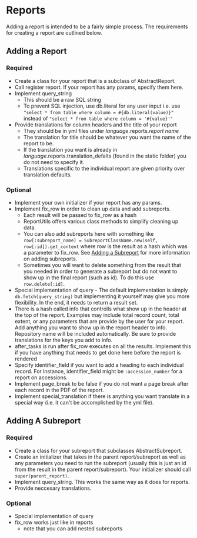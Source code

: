 # Reports

Adding a report is intended to be a fairly simple process. The requirements for creating a report are outlined below.

## Adding a Report
### Required
- Create a class for your report that is a subclass of AbstractReport.
- Call register report. If your report has any params, specify them here.
- Implement query_string
	- This should be a raw SQL string
	- To prevent SQL injection, use db.literal for any user input i.e. use ```"select * from table where column = #{db.literal(value)}" ``` instead of ```"select * from table where column = '#{value}'"```
- Provide translations for column headers and the title of your report
	- They should be in yml files under *language*.reports.*report name*
	- The translation for title should be whatever you want the name of the report to be.
	- If the translation you want is already in *language*.reports.translation_defalts (found in the static folder) you do not need to specify it.
	- Translations specific to the individual report are given priority over translation defaults.

### Optional
- Implement your own initializer if your report has any params.
- Implement fix_row in order to clean up data and add subreports.
	- Each result will be passed to fix_row as a hash
	- ReportUtils offers various class methods to simplify cleaning up data.
	- You can also add subreports here with something like ```row[:subreport_name] = SubreportClassName.new(self, row[:id]).get_content``` where row is the result as a hash which was a parameter to fix_row. See [Adding a Subreport](#adding-a-subreport) for more information on adding subreports.
	- Sometimes you will want to delete something from the result that you needed in order to generate a subreport but do not want to show up in the final report (such as id). To do this use ```row.delete[:id]```.
- Special implementation of query - The default implementation is simply ```db.fetch(query_string)``` but implementing it yourself may give you more flexibility. In the end, it needs to return a result set.
- There is a hash called info that controlls what show up in the header at the top of the report. Examples may include total record count, total extent, or any parameters that are provide by the user for your report. Add anything you want to show up in the report header to info. Repository name will be included automatically. Be sure to provide translations for the keys you add to info.
- after_tasks is run after fix_row executes on all the results. Implement this if you have anything that needs to get done here before the report is rendered
- Specify identifier_field if you want to add a heading to each individual record. For instance, identifier_field might be ```:accession_number``` for a report on accessions.
- Implement page_break to be false if you do not want a page break after each record in the PDF of the report.
- Implement special_translation if there is anything you want translate in a special way (i.e. it can't be accomplished by the yml file).

## Adding A Subreport

### Required
- Create a class for your subreport that subclasses AbstractSubreport.
- Create an initializer that takes in the parent report/subreport as well as any parameters you need to run the subreport (usually this is just an id from the result in the parent report/subreport). Your initializer should call ```super(parent_report)```.
- Implement query_string. This works the same way as it does for reports.
- Provide neccesary translations.

### Optional
- Special implementation of query
- fix_row works just like in reports
	- note that you can add nested subreports
